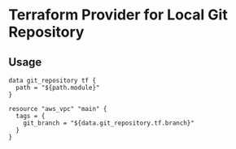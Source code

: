 # Terraform Provider for Local Git Repository

## Usage

```hcl
data git_repository tf {
  path = "${path.module}"
}

resource "aws_vpc" "main" {
  tags = {
    git_branch = "${data.git_repository.tf.branch}"
  }
}
```
